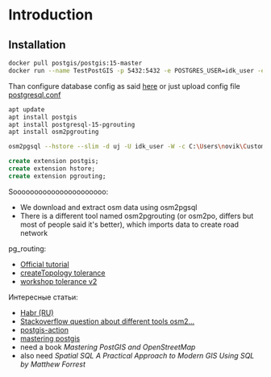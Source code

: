 # Introduction

## Installation

```bash
docker pull postgis/postgis:15-master
docker run --name TestPostGIS -p 5432:5432 -e POSTGRES_USER=idk_user -e POSTGRES_PASSWORD=idk_password -e POSTGRES_DB=idk_db -d postgis/postgis:15-master
```
Than configure database config as said [here](https://osm2pgsql.org/doc/manual.html#tuning-the-postgresql-server) 
or just upload config file
[postgresql.conf](postgresql.conf)

```bash
apt update
apt install postgis
apt install postgresql-15-pgrouting
apt install osm2pgrouting

osm2pgsql --hstore --slim -d uj -U idk_user -W -c C:\Users\novik\Custom\repos\UnfriendlyJarvis\UJCore\src\main\resources\sqltestdata\russia-latest.osm.pbf
```

```sql
create extension postgis;
create extension hstore;
create extension pgrouting;
```

Soooooooooooooooooooooo:
- We download and extract osm data using osm2pgsql
- There is a different tool named osm2pgrouting (or osm2po, differs but most of people said it's better), 
which imports data to create road network

pg_routing:  
- [Official tutorial](https://docs.pgrouting.org/3.0/en/pgRouting-concepts.html#id45)
- [createTopology tolerance](https://gis.stackexchange.com/questions/229452/pgr-createtopology-how-tolerance)
- [workshop tolerance v2](https://workshop.pgrouting.org/2.2.10/en/chapters/topology.html)

Интересные статьи:
- [Habr (RU)](https://habr.com/en/companies/domclick/articles/558876/)
- [Stackoverflow question about different tools osm2...](https://stackoverflow.com/questions/40599132/routing-network-from-osm)
- [postgis-action](./postgis-action-3rd.pdf)  
- [mastering postgis](./MASTERING_POSTGIS.pdf)  
- need a book *Mastering PostGIS and OpenStreetMap*
- also need *Spatial SQL
  A Practical Approach to Modern GIS Using SQL
  by Matthew Forrest*